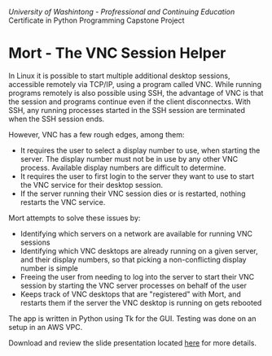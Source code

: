 *University of Washintong - Profressional and Continuing Education*  
Certificate in Python Programming
Capstone Project


# Mort - The VNC Session Helper

In Linux it is possible to start multiple additional desktop sessions, accessible remotely via TCP/IP, using a program called VNC. While running programs remotely is also possible using SSH, the advantage of VNC is that the session and programs continue even if the client disconnectxs. With SSH, any running processes started in the SSH session are terminated when the SSH session ends.  

However, VNC has a few rough edges, among them:
+ It requires the user to select a display number to use, when starting the server. The display number must not be in use by any other VNC process. Available display numbers are difficult to determine.
+ It requires the user to first login to the server they want to use to start the VNC service for their desktop session.
+ If the server running their VNC session dies or is restarted, nothing restarts the VNC service.

Mort attempts to solve these issues by:
+ Identifying which servers on a network are available for running VNC sessions
+ Identifying which VNC desktops are already running on a given server, and their display numbers, so that picking a non-conflicting display number is simple
+ Freeing the user from needing to log into the server to start their VNC session by starting the VNC server processes on behalf of the user
+ Keeps track of VNC desktops that are "registered" with Mort, and restarts them if the server the VNC desktop is running on gets rebooted

The app is written in Python using Tk for the GUI.
Testing was done on an setup in an AWS VPC.

Download and review the slide presentation located [here](./final_proj_presentation/mort.odp) for more details.
